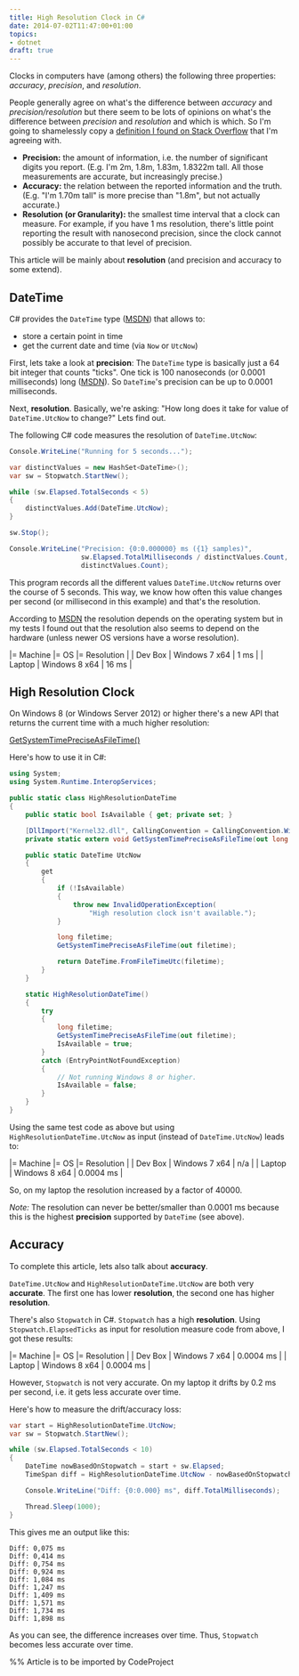 ```yaml
---
title: High Resolution Clock in C#
date: 2014-07-02T11:47:00+01:00
topics:
- dotnet
draft: true
---
```


Clocks in computers have (among others) the following three properties: *accuracy*, *precision*, and *resolution*.

People generally agree on what's the difference between *accuracy* and *precision/resolution* but there seem to be lots of opinions on what's the difference between *precision* and *resolution* and which is which. So I'm going to shamelessly copy a [definition I found on Stack Overflow](http://stackoverflow.com/a/16740505/614177) that I'm agreeing with.

* **Precision:** the amount of information, i.e. the number of significant digits you report. (E.g. I'm 2m, 1.8m, 1.83m, 1.8322m tall. All those measurements are accurate, but increasingly precise.)
* **Accuracy:** the relation between the reported information and the truth. (E.g. "I'm 1.70m tall" is more precise than "1.8m", but not actually accurate.)
* **Resolution (or Granularity):** the smallest time interval that a clock can measure. For example, if you have 1 ms resolution, there's little point reporting the result with nanosecond precision, since the clock cannot possibly be accurate to that level of precision.

This article will be mainly about **resolution** (and precision and accuracy to some extend).

## DateTime

C# provides the `DateTime` type ([MSDN](http://msdn.microsoft.com/EN-US/library/system.datetime.aspx)) that allows to:

* store a certain point in time
* get the current date and time (via `Now` or `UtcNow`)

First, lets take a look at **precision**: The `DateTime` type is basically just a 64 bit integer that counts "ticks". One tick is 100 nanoseconds (or 0.0001 milliseconds) long ([MSDN](http://msdn.microsoft.com/EN-US/library/system.datetime.ticks.aspx)). So `DateTime`'s precision can be up to 0.0001 milliseconds.

Next, **resolution**. Basically, we're asking: "How long does it take for value of `DateTime.UtcNow` to change?" Lets find out.

The following C# code measures the resolution of `DateTime.UtcNow`:

```c#
Console.WriteLine("Running for 5 seconds...");

var distinctValues = new HashSet<DateTime>();
var sw = Stopwatch.StartNew();

while (sw.Elapsed.TotalSeconds < 5)
{
    distinctValues.Add(DateTime.UtcNow);
}

sw.Stop();

Console.WriteLine("Precision: {0:0.000000} ms ({1} samples)",
                  sw.Elapsed.TotalMilliseconds / distinctValues.Count,
                  distinctValues.Count);
```

This program records all the different values `DateTime.UtcNow` returns over the course of 5 seconds. This way, we know how often this value changes per second (or millisecond in this example) and that's the resolution.

According to [MSDN](http://msdn.microsoft.com/EN-US/library/system.datetime.utcnow.aspx) the resolution depends on the operating system but in my tests I found out that the resolution also seems to depend on the hardware (unless newer OS versions have a worse resolution).

|= Machine |= OS           |= Resolution |
| Dev Box  | Windows 7 x64 | 1 ms        |
| Laptop   | Windows 8 x64 | 16 ms       |

## High Resolution Clock

On Windows 8 (or Windows Server 2012) or higher there's a new API that returns the current time with a much higher resolution:

  [GetSystemTimePreciseAsFileTime()](http://msdn.microsoft.com/en-us/library/windows/desktop/hh706895%28v=vs.85%29.aspx)

Here's how to use it in C#:

```c#
using System;
using System.Runtime.InteropServices;

public static class HighResolutionDateTime
{
    public static bool IsAvailable { get; private set; }

    [DllImport("Kernel32.dll", CallingConvention = CallingConvention.Winapi)]
    private static extern void GetSystemTimePreciseAsFileTime(out long filetime);

    public static DateTime UtcNow
    {
        get
        {
            if (!IsAvailable)
            {
                throw new InvalidOperationException(
                    "High resolution clock isn't available.");
            }

            long filetime;
            GetSystemTimePreciseAsFileTime(out filetime);

            return DateTime.FromFileTimeUtc(filetime);
        }
    }

    static HighResolutionDateTime()
    {
        try
        {
            long filetime;
            GetSystemTimePreciseAsFileTime(out filetime);
            IsAvailable = true;
        }
        catch (EntryPointNotFoundException)
        {
            // Not running Windows 8 or higher.
            IsAvailable = false;
        }
    }
}
```

Using the same test code as above but using `HighResolutionDateTime.UtcNow` as input (instead of `DateTime.UtcNow`) leads to:

|= Machine |= OS           |= Resolution |
| Dev Box  | Windows 7 x64 | n/a         |
| Laptop   | Windows 8 x64 | 0.0004 ms   |

So, on my laptop the resolution increased by a factor of 40000.

*Note:* The resolution can never be better/smaller than 0.0001 ms because this is the highest **precision** supported by `DateTime` (see above).

## Accuracy

To complete this article, lets also talk about **accuracy**.

`DateTime.UtcNow` and `HighResolutionDateTime.UtcNow` are both very **accurate**. The first one has lower **resolution**, the second one has higher **resolution**.

There's also `Stopwatch` in C#. `Stopwatch` has a high **resolution**. Using `Stopwatch.ElapsedTicks` as input for resolution measure code from above, I got these results:

|= Machine |= OS           |= Resolution |
| Dev Box  | Windows 7 x64 | 0.0004 ms   |
| Laptop   | Windows 8 x64 | 0.0004 ms   |

However, `Stopwatch` is not very accurate. On my laptop it drifts by 0.2 ms per second, i.e. it gets less accurate over time.

Here's how to measure the drift/accuracy loss:

```c#
var start = HighResolutionDateTime.UtcNow;
var sw = Stopwatch.StartNew();

while (sw.Elapsed.TotalSeconds < 10)
{
    DateTime nowBasedOnStopwatch = start + sw.Elapsed;
    TimeSpan diff = HighResolutionDateTime.UtcNow - nowBasedOnStopwatch;

    Console.WriteLine("Diff: {0:0.000} ms", diff.TotalMilliseconds);

    Thread.Sleep(1000);
}
```

This gives me an output like this:

```
Diff: 0,075 ms
Diff: 0,414 ms
Diff: 0,754 ms
Diff: 0,924 ms
Diff: 1,084 ms
Diff: 1,247 ms
Diff: 1,409 ms
Diff: 1,571 ms
Diff: 1,734 ms
Diff: 1,898 ms
```

As you can see, the difference increases over time. Thus, `Stopwatch` becomes less accurate over time.


%% Article is to be imported by CodeProject
<a href="http://www.codeproject.com/script/Articles/BlogFeedList.aspx?amid=274673" rel="tag" style="display:none">CodeProject</a>
